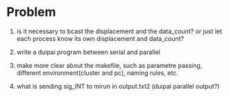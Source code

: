 # Problem
1. is it necessary to bcast the displacement and the data_count? or just let each process know its own displacement and data_count?

2. write a duipai program between serial and parallel

3. make more clear about the makefile, such as parametre passing, different environment(cluster and pc), naming rules, etc.

4. what is sending sig_INT to mirun in output.txt2 (duipai parallel output?)


